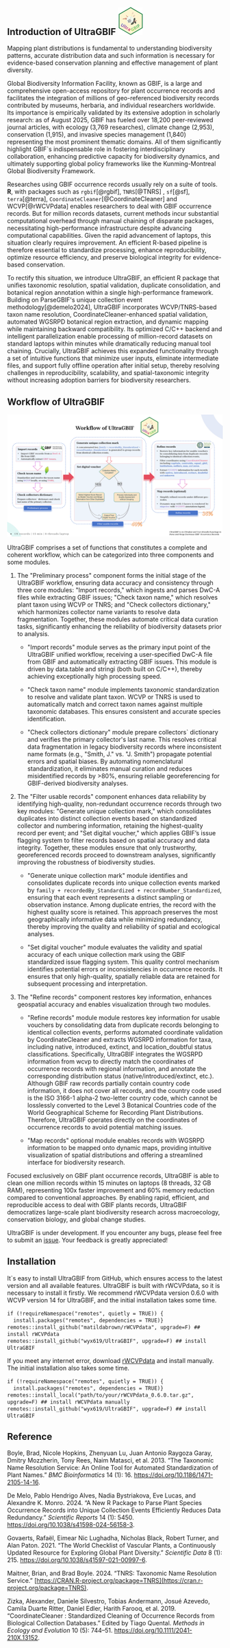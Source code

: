 ## Introduction of **UltraGBIF** <img src="images/logo.png" style="width: 58px;"/>

Mapping plant distributions is fundamental to understanding biodiversity patterns, accurate distribution data and such information is necessary for evidence-based conservation planning and effective management of plant diversity.

Global Biodiversity Information Facility, known as GBIF, is a large and comprehensive open-access repository for plant occurrence records and facilitates the integration of millions of geo-referenced biodiversity records contributed by museums, herbaria, and individual researchers worldwide. Its importance is empirically validated by its extensive adoption in scholarly research: as of August 2025, GBIF has fueled over 18,200 peer-reviewed journal articles, with ecology (3,769 researches), climate change (2,953), conservation (1,915), and invasive species management (1,840) representing the most prominent thematic domains. All of them significantly highlight GBIF\`s indispensable role in fostering interdisciplinary collaboration, enhancing predictive capacity for biodiversity dynamics, and ultimately supporting global policy frameworks like the Kunming-Montreal Global Biodiversity Framework.

Researches using GBIF occurrence records usually rely on a suite of tools. **R**, with packages such as `rgbif`[@rgbif], `TNRS`[@TNRS] , `sf`[@sf], `terra`[@terra], `CoordinateCleaner`[@CoordinateCleaner] and WCVP[@rWCVPdata] enables researchers to deal with GBIF occurrence records. But for million records datasets, current methods incur substantial computational overhead through manual chaining of disparate packages, necessitating high-performance infrastructure despite advancing computational capabilities. Given the rapid advancement of laptops, this situation clearly requires improvement. An efficient R-based pipeline is therefore essential to standardize processing, enhance reproducibility, optimize resource efficiency, and preserve biological integrity for evidence-based conservation.

To rectify this situation, we introduce UltraGBIF, an efficient R package that unifies taxonomic resolution, spatial validation, duplicate consolidation, and botanical region annotation within a single high-performance framework. Building on ParseGBIF's unique collection event methodology[@demelo2024], UltraGBIF incorporates WCVP/TNRS-based taxon name resolution, CoordinateCleaner-enhanced spatial validation, automated WGSRPD botanical region extraction, and dynamic mapping while maintaining backward compatibility. Its optimized C/C++ backend and intelligent parallelization enable processing of million-record datasets on standard laptops within minutes while dramatically reducing manual tool chaining. Crucially, UltraGBIF achieves this expanded functionality through a set of intuitive functions that minimize user inputs, eliminate intermediate files, and support fully offline operation after initial setup, thereby resolving challenges in reproducibility, scalability, and spatial-taxonomic integrity without increasing adoption barriers for biodiversity researchers.

## Workflow of UltraGBIF

![](images/Workflow%20of%20UltraGBIF_01.png)

UltraGBIF comprises a set of functions that constitutes a complete and coherent workflow, which can be categorized into three components and some modules.

1.  The "Preliminary process" component forms the initial stage of the UltraGBIF workflow, ensuring data accuracy and consistency through three core modules: "Import records," which ingests and parses DwC-A files while extracting GBIF issues; "Check taxon name," which resolves plant taxon using WCVP or TNRS; and "Check collectors dictionary," which harmonizes collector name variants to resolve data fragmentation. Together, these modules automate critical data curation tasks, significantly enhancing the reliability of biodiversity datasets prior to analysis.

    -   "Import records" module serves as the primary input point of the UltraGBIF unified workflow, receiving a user-specified DwC-A file from GBIF and automatically extracting GBIF issues. This module is driven by data.table and stringi (both built on C/C++), thereby achieving exceptionally high processing speed.

    -   "Check taxon name" module implements taxonomic standardization to resolve and validate plant taxon. WCVP or TNRS is used to automatically match and correct taxon names against multiple taxonomic databases. This ensures consistent and accurate species identification.

    -   "Check collectors dictionary" module prepare collectors\` dictionary and verifies the primary collector's last name. This resolves critical data fragmentation in legacy biodiversity records where inconsistent name formats (e.g., "Smith, J." vs. "J. Smith") propagate potential errors and spatial biases. By automating nomenclatural standardization, it eliminates manual curation and reduces misidentified records by \>80%, ensuring reliable georeferencing for GBIF-derived biodiversity analyses.

2.  The "Filter usable records" component enhances data reliability by identifying high-quality, non-redundant occurrence records through two key modules: "Generate unique collection mark," which consolidates duplicates into distinct collection events based on standardized collector and numbering information, retaining the highest-quality record per event; and "Set digital voucher," which applies GBIF’s issue flagging system to filter records based on spatial accuracy and data integrity. Together, these modules ensure that only trustworthy, georeferenced records proceed to downstream analyses, significantly improving the robustness of biodiversity studies.

    -   "Generate unique collection mark" module identifies and consolidates duplicate records into unique collection events marked by `family + recordedBy_Standardized + recordNumber_Standardized`, ensuring that each event represents a distinct sampling or observation instance. Among duplicate entries, the record with the highest quality score is retained. This approach preserves the most geographically informative data while minimizing redundancy, thereby improving the quality and reliability of spatial and ecological analyses.

    -   "Set digital voucher" module evaluates the validity and spatial accuracy of each unique collection mark using the GBIF standardized issue flagging system. This quality control mechanism identifies potential errors or inconsistencies in occurrence records. It ensures that only high-quality, spatially reliable data are retained for subsequent processing and interpretation.

3.  The "Refine records" component restores key information, enhances geospatial accuracy and enables visualization through two modules.

    -   "Refine records" module module restores key information for usable vouchers by consolidating data from duplicate records belonging to identical collection events, performs automated coordinate validation by CoordinateCleaner and extracts WGSRPD information for taxa, including native, introduced, extinct, and location_doubtful status classifications. Specifically, UltraGBIF integrates the WGSRPD information from wcvp to directly match the coordinates of occurrence records with regional information, and annotate the corresponding distribution status (native/introduced/extinct, etc.). Although GBIF raw records partially contain country code information, it does not cover all records, and the country code used is the ISO 3166-1 alpha-2 two-letter country code, which cannot be losslessly converted to the Level 3 Botanical Countries code of the World Geographical Scheme for Recording Plant Distributions. Therefore, UltraGBIF operates directly on the coordinates of occurrence records to avoid potential matching issues.

    -   "Map records" optional module enables records with WGSRPD information to be mapped onto dynamic maps, providing intuitive visualization of spatial distributions and offering a streamlined interface for biodiversity research.

Focused exclusively on GBIF plant occurrence records, UltraGBIF is able to clean one million records within 15 minutes on laptops (8 threads, 32 GB RAM), representing 100x faster improvement and 60% memory reduction compared to conventional approaches. By enabling rapid, efficient, and reproducible access to deal with GBIF plants records, UltraGBIF democratizes large-scale plant biodiversity research across macroecology, conservation biology, and global change studies.

UltraGBIF is under development. If you encounter any bugs, please feel free to submit an [issue](https://github.com/wyx619/UltraGBIF/issues/new). Your feedback is greatly appreciated!

## Installation

It\`s easy to install UltraGBIF from GitHub, which ensures access to the latest version and all available features. UltraGBIF is built with rWCVPdata, so it is necessary to install it firstly. We recommend rWCVPdata version 0.6.0 with WCVP version 14 for UltraGBIF, and the initial installation takes some time.

```{r}
if (!requireNamespace("remotes", quietly = TRUE)) {
  install.packages("remotes", dependencies = TRUE)}
remotes::install_github("matildabrown/rWCVPdata", upgrade=F) ## install rWCVPdata
remotes::install_github("wyx619/UltraGBIF", upgrade=F) ## install UltraGBIF
```

If you meet any internet error, download [rWCVPdata](https://wyx619.github.io/UltraGBIF619/src/contrib/rWCVPdata_0.6.0.tar.gz) and install manually. The initial installation also takes some time.

```{r}
if (!requireNamespace("remotes", quietly = TRUE)) {
  install.packages("remotes", dependencies = TRUE)}
remotes::install_local("path/to/your/rWCVPdata_0.6.0.tar.gz", upgrade=F) ## install rWCVPdata manually
remotes::install_github("wyx619/UltraGBIF", upgrade=F) ## install UltraGBIF
```

## Reference

Boyle, Brad, Nicole Hopkins, Zhenyuan Lu, Juan Antonio Raygoza Garay, Dmitry Mozzherin, Tony Rees, Naim Matasci, et al. 2013. “The Taxonomic Name Resolution Service: An Online Tool for Automated Standardization of Plant Names.” *BMC Bioinformatics* 14 (1): 16. <https://doi.org/10.1186/1471-2105-14-16>.

De Melo, Pablo Hendrigo Alves, Nadia Bystriakova, Eve Lucas, and Alexandre K. Monro. 2024. “A New R Package to Parse Plant Species Occurrence Records into Unique Collection Events Efficiently Reduces Data Redundancy.” *Scientific Reports* 14 (1): 5450. <https://doi.org/10.1038/s41598-024-56158-3>.

Govaerts, Rafaël, Eimear Nic Lughadha, Nicholas Black, Robert Turner, and Alan Paton. 2021. “The World Checklist of Vascular Plants, a Continuously Updated Resource for Exploring Global Plant Diversity.” *Scientific Data* 8 (1): 215. <https://doi.org/10.1038/s41597-021-00997-6>.

Maitner, Brian, and Brad Boyle. 2024. “TNRS: Taxonomic Name Resolution Service.” [https://CRAN.R-project.org/package=TNRS](https://cran.r-project.org/package=TNRS).

Zizka, Alexander, Daniele Silvestro, Tobias Andermann, Josué Azevedo, Camila Duarte Ritter, Daniel Edler, Harith Farooq, et al. 2019. “CoordinateCleaner : Standardized Cleaning of Occurrence Records from Biological Collection Databases.” Edited by Tiago Quental. *Methods in Ecology and Evolution* 10 (5): 744–51. <https://doi.org/10.1111/2041-210X.13152>.
